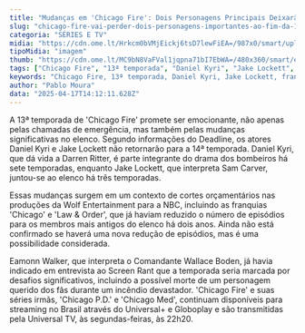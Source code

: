 ```yaml
---
title: "Mudanças em 'Chicago Fire': Dois Personagens Principais Deixarão a Série na 13ª Temporada"
slug: "chicago-fire-vai-perder-dois-personagens-importantes-ao-fim-da-13-temporada"
categoria: "SÉRIES E TV"
midia: "https://cdn.ome.lt/Hrkcm0bVMjEickj6tsD7lewFiEA=/987x0/smart/uploads/conteudo/fotos/OMELETE_CAPA_-_2025-04-17T102051.361.png"
tipoMidia: "imagem"
thumb: "https://cdn.ome.lt/MC9bN8VaFVal1jqpna71bI7EbWA=/480x360/smart/extras/conteudos/omelete_THUMB_-_2025-04-17T102034.262.png"
tags: ["Chicago Fire", "13ª temporada", "Daniel Kyri", "Jake Lockett", "franquia Chicago", "NBC", "Universal+", "Globoplay"]
keywords: "Chicago Fire, 13ª temporada, Daniel Kyri, Jake Lockett, franquia Chicago, NBC, Universal+, Globoplay"
author: "Pablo Moura"
data: "2025-04-17T14:12:11.628Z"
---
```


A 13ª temporada de 'Chicago Fire' promete ser emocionante, não apenas pelas chamadas de emergência, mas também pelas mudanças significativas no elenco. Segundo informações do Deadline, os atores Daniel Kyri e Jake Lockett não retornarão para a 14ª temporada. Daniel Kyri, que dá vida a Darren Ritter, é parte integrante do drama dos bombeiros há sete temporadas, enquanto Jake Lockett, que interpreta Sam Carver, juntou-se ao elenco há três temporadas.

Essas mudanças surgem em um contexto de cortes orçamentários nas produções da Wolf Entertainment para a NBC, incluindo as franquias 'Chicago' e 'Law & Order', que já haviam reduzido o número de episódios para os membros mais antigos do elenco há dois anos. Ainda não está confirmado se haverá uma nova redução de episódios, mas é uma possibilidade considerada.

Eamonn Walker, que interpreta o Comandante Wallace Boden, já havia indicado em entrevista ao Screen Rant que a temporada seria marcada por desafios significativos, incluindo a possível morte de um personagem querido dos fãs durante um incêndio devastador. 'Chicago Fire' e suas séries irmãs, 'Chicago P.D.' e 'Chicago Med', continuam disponíveis para streaming no Brasil através do Universal+ e Globoplay e são transmitidas pela Universal TV, às segundas-feiras, às 22h20.